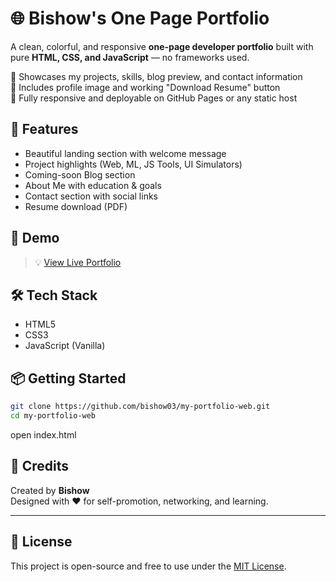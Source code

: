 # 🌐 Bishow's One Page Portfolio

A clean, colorful, and responsive **one-page developer portfolio** built with pure **HTML, CSS, and JavaScript** — no frameworks used.

🔹 Showcases my projects, skills, blog preview, and contact information  
🔹 Includes profile image and working "Download Resume" button  
🔹 Fully responsive and deployable on GitHub Pages or any static host

## 📁 Features

- Beautiful landing section with welcome message
- Project highlights (Web, ML, JS Tools, UI Simulators)
- Coming-soon Blog section
- About Me with education & goals
- Contact section with social links
- Resume download (PDF)

## 🚀 Demo

> 💡 [View Live Portfolio](https://github.com/BISHOW03)

## 🛠️ Tech Stack

- HTML5  
- CSS3  
- JavaScript (Vanilla)

## 📦 Getting Started

```bash
git clone https://github.com/bishow03/my-portfolio-web.git
cd my-portfolio-web
```
open index.html


## 📌 Credits

Created by **Bishow**  
Designed with ❤️ for self-promotion, networking, and learning.

---

## 📜 License

This project is open-source and free to use under the [MIT License](LICENSE).
